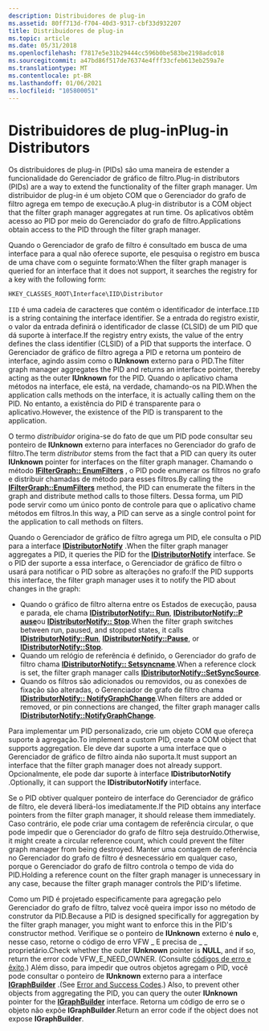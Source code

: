 ```yaml
---
description: Distribuidores de plug-in
ms.assetid: 80ff713d-f704-40d3-9317-cbf33d932207
title: Distribuidores de plug-in
ms.topic: article
ms.date: 05/31/2018
ms.openlocfilehash: f7817e5e31b29444cc596b0be583be2198adc018
ms.sourcegitcommit: a47bd86f517de76374e4fff33cfeb613eb259a7e
ms.translationtype: MT
ms.contentlocale: pt-BR
ms.lasthandoff: 01/06/2021
ms.locfileid: "105800051"
---
```

# <a name="plug-in-distributors"></a><span data-ttu-id="1a0d9-103">Distribuidores de plug-in</span><span class="sxs-lookup"><span data-stu-id="1a0d9-103">Plug-in Distributors</span></span>

<span data-ttu-id="1a0d9-104">Os distribuidores de plug-in (PIDs) são uma maneira de estender a funcionalidade do Gerenciador de gráfico de filtro.</span><span class="sxs-lookup"><span data-stu-id="1a0d9-104">Plug-in distributors (PIDs) are a way to extend the functionality of the filter graph manager.</span></span> <span data-ttu-id="1a0d9-105">Um distribuidor de plug-in é um objeto COM que o Gerenciador do grafo de filtro agrega em tempo de execução.</span><span class="sxs-lookup"><span data-stu-id="1a0d9-105">A plug-in distributor is a COM object that the filter graph manager aggregates at run time.</span></span> <span data-ttu-id="1a0d9-106">Os aplicativos obtêm acesso ao PID por meio do Gerenciador do grafo de filtro.</span><span class="sxs-lookup"><span data-stu-id="1a0d9-106">Applications obtain access to the PID through the filter graph manager.</span></span>

<span data-ttu-id="1a0d9-107">Quando o Gerenciador de grafo de filtro é consultado em busca de uma interface para a qual não oferece suporte, ele pesquisa o registro em busca de uma chave com o seguinte formato:</span><span class="sxs-lookup"><span data-stu-id="1a0d9-107">When the filter graph manager is queried for an interface that it does not support, it searches the registry for a key with the following form:</span></span>


```C++
HKEY_CLASSES_ROOT\Interface\IID\Distributor
```



<span data-ttu-id="1a0d9-108">`IID` é uma cadeia de caracteres que contém o identificador de interface.</span><span class="sxs-lookup"><span data-stu-id="1a0d9-108">`IID` is a string containing the interface identifier.</span></span> <span data-ttu-id="1a0d9-109">Se a entrada do registro existir, o valor da entrada definirá o identificador de classe (CLSID) de um PID que dá suporte à interface.</span><span class="sxs-lookup"><span data-stu-id="1a0d9-109">If the registry entry exists, the value of the entry defines the class identifier (CLSID) of a PID that supports the interface.</span></span> <span data-ttu-id="1a0d9-110">O Gerenciador de gráfico de filtro agrega a PID e retorna um ponteiro de interface, agindo assim como o **IUnknown** externo para o PID.</span><span class="sxs-lookup"><span data-stu-id="1a0d9-110">The filter graph manager aggregates the PID and returns an interface pointer, thereby acting as the outer **IUnknown** for the PID.</span></span> <span data-ttu-id="1a0d9-111">Quando o aplicativo chama métodos na interface, ele está, na verdade, chamando-os na PID.</span><span class="sxs-lookup"><span data-stu-id="1a0d9-111">When the application calls methods on the interface, it is actually calling them on the PID.</span></span> <span data-ttu-id="1a0d9-112">No entanto, a existência do PID é transparente para o aplicativo.</span><span class="sxs-lookup"><span data-stu-id="1a0d9-112">However, the existence of the PID is transparent to the application.</span></span>

<span data-ttu-id="1a0d9-113">O termo *distribuidor* origina-se do fato de que um PID pode consultar seu ponteiro de **IUnknown** externo para interfaces no Gerenciador do grafo de filtro.</span><span class="sxs-lookup"><span data-stu-id="1a0d9-113">The term *distributor* stems from the fact that a PID can query its outer **IUnknown** pointer for interfaces on the filter graph manager.</span></span> <span data-ttu-id="1a0d9-114">Chamando o método [**IFilterGraph:: EnumFilters**](/windows/desktop/api/Strmif/nf-strmif-ifiltergraph-enumfilters) , o PID pode enumerar os filtros no grafo e distribuir chamadas de método para esses filtros.</span><span class="sxs-lookup"><span data-stu-id="1a0d9-114">By calling the [**IFilterGraph::EnumFilters**](/windows/desktop/api/Strmif/nf-strmif-ifiltergraph-enumfilters) method, the PID can enumerate the filters in the graph and distribute method calls to those filters.</span></span> <span data-ttu-id="1a0d9-115">Dessa forma, um PID pode servir como um único ponto de controle para que o aplicativo chame métodos em filtros.</span><span class="sxs-lookup"><span data-stu-id="1a0d9-115">In this way, a PID can serve as a single control point for the application to call methods on filters.</span></span>

<span data-ttu-id="1a0d9-116">Quando o Gerenciador de gráfico de filtro agrega um PID, ele consulta o PID para a interface [**IDistributorNotify**](/windows/desktop/api/Strmif/nn-strmif-idistributornotify) .</span><span class="sxs-lookup"><span data-stu-id="1a0d9-116">When the filter graph manager aggregates a PID, it queries the PID for the [**IDistributorNotify**](/windows/desktop/api/Strmif/nn-strmif-idistributornotify) interface.</span></span> <span data-ttu-id="1a0d9-117">Se o PID der suporte a essa interface, o Gerenciador de gráfico de filtro o usará para notificar o PID sobre as alterações no grafo:</span><span class="sxs-lookup"><span data-stu-id="1a0d9-117">If the PID supports this interface, the filter graph manager uses it to notify the PID about changes in the graph:</span></span>

-   <span data-ttu-id="1a0d9-118">Quando o gráfico de filtro alterna entre os Estados de execução, pausa e parada, ele chama [**IDistributorNotify:: Run**](/windows/desktop/api/Strmif/nf-strmif-idistributornotify-run), [**IDistributorNotify::P ause**](/windows/desktop/api/Strmif/nf-strmif-idistributornotify-pause)ou [**IDistributorNotify:: Stop**](/windows/desktop/api/Strmif/nf-strmif-idistributornotify-stop).</span><span class="sxs-lookup"><span data-stu-id="1a0d9-118">When the filter graph switches between run, paused, and stopped states, it calls [**IDistributorNotify::Run**](/windows/desktop/api/Strmif/nf-strmif-idistributornotify-run), [**IDistributorNotify::Pause**](/windows/desktop/api/Strmif/nf-strmif-idistributornotify-pause), or [**IDistributorNotify::Stop**](/windows/desktop/api/Strmif/nf-strmif-idistributornotify-stop).</span></span>
-   <span data-ttu-id="1a0d9-119">Quando um relógio de referência é definido, o Gerenciador do grafo de filtro chama [**IDistributorNotify:: Setsyncname**](/windows/desktop/api/Strmif/nf-strmif-idistributornotify-setsyncsource).</span><span class="sxs-lookup"><span data-stu-id="1a0d9-119">When a reference clock is set, the filter graph manager calls [**IDistributorNotify::SetSyncSource**](/windows/desktop/api/Strmif/nf-strmif-idistributornotify-setsyncsource).</span></span>
-   <span data-ttu-id="1a0d9-120">Quando os filtros são adicionados ou removidos, ou as conexões de fixação são alteradas, o Gerenciador de grafo de filtro chama [**IDistributorNotify:: NotifyGraphChange**](/windows/desktop/api/Strmif/nf-strmif-idistributornotify-notifygraphchange).</span><span class="sxs-lookup"><span data-stu-id="1a0d9-120">When filters are added or removed, or pin connections are changed, the filter graph manager calls [**IDistributorNotify::NotifyGraphChange**](/windows/desktop/api/Strmif/nf-strmif-idistributornotify-notifygraphchange).</span></span>

<span data-ttu-id="1a0d9-121">Para implementar um PID personalizado, crie um objeto COM que ofereça suporte à agregação.</span><span class="sxs-lookup"><span data-stu-id="1a0d9-121">To implement a custom PID, create a COM object that supports aggregation.</span></span> <span data-ttu-id="1a0d9-122">Ele deve dar suporte a uma interface que o Gerenciador de gráfico de filtro ainda não suporta.</span><span class="sxs-lookup"><span data-stu-id="1a0d9-122">It must support an interface that the filter graph manager does not already support.</span></span> <span data-ttu-id="1a0d9-123">Opcionalmente, ele pode dar suporte à interface **IDistributorNotify** .</span><span class="sxs-lookup"><span data-stu-id="1a0d9-123">Optionally, it can support the **IDistributorNotify** interface.</span></span>

<span data-ttu-id="1a0d9-124">Se o PID obtiver qualquer ponteiro de interface do Gerenciador de gráfico de filtro, ele deverá liberá-los imediatamente.</span><span class="sxs-lookup"><span data-stu-id="1a0d9-124">If the PID obtains any interface pointers from the filter graph manager, it should release them immediately.</span></span> <span data-ttu-id="1a0d9-125">Caso contrário, ele pode criar uma contagem de referência circular, o que pode impedir que o Gerenciador do grafo de filtro seja destruído.</span><span class="sxs-lookup"><span data-stu-id="1a0d9-125">Otherwise, it might create a circular reference count, which could prevent the filter graph manager from being destroyed.</span></span> <span data-ttu-id="1a0d9-126">Manter uma contagem de referência no Gerenciador do grafo de filtro é desnecessário em qualquer caso, porque o Gerenciador do grafo de filtro controla o tempo de vida do PID.</span><span class="sxs-lookup"><span data-stu-id="1a0d9-126">Holding a reference count on the filter graph manager is unnecessary in any case, because the filter graph manager controls the PID's lifetime.</span></span>

<span data-ttu-id="1a0d9-127">Como um PID é projetado especificamente para agregação pelo Gerenciador do grafo de filtro, talvez você queira impor isso no método de construtor da PID.</span><span class="sxs-lookup"><span data-stu-id="1a0d9-127">Because a PID is designed specifically for aggregation by the filter graph manager, you might want to enforce this in the PID's constructor method.</span></span> <span data-ttu-id="1a0d9-128">Verifique se o ponteiro de **IUnknown** externo é **nulo** e, nesse caso, retorne o código de erro VFW \_ E precisa de \_ \_ proprietário.</span><span class="sxs-lookup"><span data-stu-id="1a0d9-128">Check whether the outer **IUnknown** pointer is **NULL**, and if so, return the error code VFW\_E\_NEED\_OWNER.</span></span> <span data-ttu-id="1a0d9-129">(Consulte [códigos de erro e êxito](error-and-success-codes.md).) Além disso, para impedir que outros objetos agregam o PID, você pode consultar o ponteiro de **IUnknown** externo para a interface [**IGraphBuilder**](/windows/desktop/api/Strmif/nn-strmif-igraphbuilder) .</span><span class="sxs-lookup"><span data-stu-id="1a0d9-129">(See [Error and Success Codes](error-and-success-codes.md).) Also, to prevent other objects from aggregating the PID, you can query the outer **IUnknown** pointer for the [**IGraphBuilder**](/windows/desktop/api/Strmif/nn-strmif-igraphbuilder) interface.</span></span> <span data-ttu-id="1a0d9-130">Retorna um código de erro se o objeto não expõe **IGraphBuilder**.</span><span class="sxs-lookup"><span data-stu-id="1a0d9-130">Return an error code if the object does not expose **IGraphBuilder**.</span></span>

 

 




